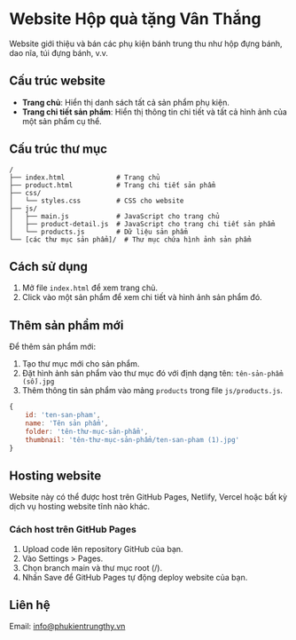 # Website Hộp quà tặng Vân Thắng

Website giới thiệu và bán các phụ kiện bánh trung thu như hộp đựng bánh, dao nĩa, túi đựng bánh, v.v.

## Cấu trúc website

- **Trang chủ**: Hiển thị danh sách tất cả sản phẩm phụ kiện.
- **Trang chi tiết sản phẩm**: Hiển thị thông tin chi tiết và tất cả hình ảnh của một sản phẩm cụ thể.

## Cấu trúc thư mục

```
/
├── index.html             # Trang chủ
├── product.html           # Trang chi tiết sản phẩm
├── css/
│   └── styles.css         # CSS cho website
├── js/
│   ├── main.js            # JavaScript cho trang chủ
│   ├── product-detail.js  # JavaScript cho trang chi tiết sản phẩm
│   └── products.js        # Dữ liệu sản phẩm
└── [các thư mục sản phẩm]/  # Thư mục chứa hình ảnh sản phẩm
```

## Cách sử dụng

1. Mở file `index.html` để xem trang chủ.
2. Click vào một sản phẩm để xem chi tiết và hình ảnh sản phẩm đó.

## Thêm sản phẩm mới

Để thêm sản phẩm mới:

1. Tạo thư mục mới cho sản phẩm.
2. Đặt hình ảnh sản phẩm vào thư mục đó với định dạng tên: `tên-sản-phẩm (số).jpg`
3. Thêm thông tin sản phẩm vào mảng `products` trong file `js/products.js`.

```javascript
{
    id: 'ten-san-pham',
    name: 'Tên sản phẩm',
    folder: 'tên-thư-mục-sản-phẩm',
    thumbnail: 'tên-thư-mục-sản-phẩm/ten-san-pham (1).jpg'
}
```

## Hosting website

Website này có thể được host trên GitHub Pages, Netlify, Vercel hoặc bất kỳ dịch vụ hosting website tĩnh nào khác.

### Cách host trên GitHub Pages

1. Upload code lên repository GitHub của bạn.
2. Vào Settings > Pages.
3. Chọn branch main và thư mục root (/).
4. Nhấn Save để GitHub Pages tự động deploy website của bạn.

## Liên hệ

Email: info@phukientrungthy.vn 